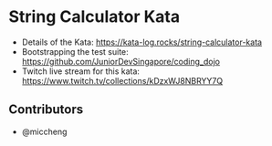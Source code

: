 # String Calculator Kata

- Details of the Kata: <https://kata-log.rocks/string-calculator-kata>
- Bootstrapping the test suite: <https://github.com/JuniorDevSingapore/coding_dojo>
- Twitch live stream for this kata: <https://www.twitch.tv/collections/kDzxWJ8NBRYY7Q>

## Contributors

- @miccheng
